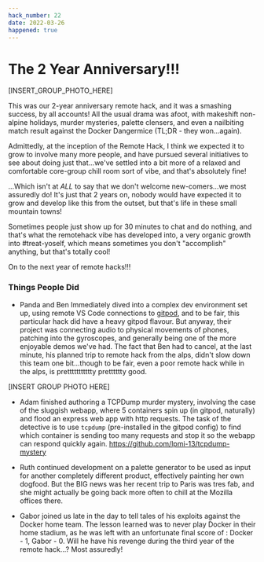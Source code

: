 ```yaml
---
hack_number: 22
date: 2022-03-26
happened: true
---
```


# The 2 Year Anniversary!!!

[INSERT_GROUP_PHOTO_HERE]

This was our 2-year anniversary remote hack, and it was a smashing success, by all accounts! All the usual drama was afoot, with makeshift non-alpine holidays, murder mysteries, palette clensers, and even a nailbiting match result against the Docker Dangermice (TL;DR - they won...again).

Admittedly, at the inception of the Remote Hack, I think we expected it to grow to involve many more people, and have pursued several initiatives to see about doing just that...we've settled into a bit more of a relaxed and comfortable core-group chill room sort of vibe, and that's absolutely fine!

...Which isn't at _ALL_ to say that we don't welcome new-comers...we most assuredly do! It's just that 2 years on, nobody would have expected it to grow and develop like this from the outset, but that's life in these small mountain towns!

Sometimes people just show up for 30 minutes to chat and do nothing, and that's what the remotehack vibe has developed into, a very organic growth into #treat-yoself, which means sometimes you don't "accomplish" anything, but that's totally cool!

On to the next year of remote hacks!!!

### Things People Did

- Panda and Ben Immediately dived into a complex dev environment set up, using remote VS Code connections to [gitpod](https://www.gitpod.io/docs/), and to be fair, this particular hack did have a heavy gitpod flavour. But anyway, their project was connecting audio to physical movements of phones, patching into the gyroscopes, and generally being one of the more enjoyable demos we've had. The fact that Ben had to cancel, at the last minute, his planned trip to remote hack from the alps, didn't slow down this team one bit...though to be fair, even a poor remote hack while in the alps, is prettttttttttty pretttttty good.

[INSERT GROUP PHOTO HERE]

- Adam finished authoring a TCPDump murder mystery, involving the case of the sluggish webapp, where 5 containers spin up (in gitpod, naturally) and flood an express web app with http requests. The task of the detective is to use `tcpdump` (pre-installed in the gitpod config) to find which container is sending too many requests and stop it so the webapp can respond quickly again. https://github.com/lpmi-13/tcpdump-mystery

- Ruth continued development on a palette generator to be used as input for another completely different product, effectively painting her own dogfood. But the BIG news was her recent trip to Paris was tres fab, and she might actually be going back more often to chill at the Mozilla offices there.

- Gabor joined us late in the day to tell tales of his exploits against the Docker home team. The lesson learned was to never play Docker in their home stadium, as he was left with an unfortunate final score of : Docker - 1, Gabor - 0. Will he have his revenge during the third year of the remote hack...? Most assuredly!
